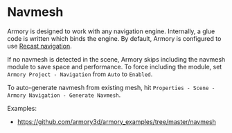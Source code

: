 # Navmesh

Armory is designed to work with any navigation engine. Internally, a glue code is written which binds the engine. By default, Armory is configured to use [Recast navigation](https://github.com/armory3d/haxerecast).

If no navmesh is detected in the scene, Armory skips including the navmesh module to save space and performance. To force including the module, set `Armory Project - Navigation` from `Auto` to `Enabled`.

To auto-generate navmesh from existing mesh, hit `Properties - Scene - Armory Navigation - Generate Navmesh`.

Examples:
- https://github.com/armory3d/armory_examples/tree/master/navmesh
